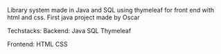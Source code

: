 Library system made in Java and SQL using thymeleaf for front end with html and css.
First java project made by Oscar

Techstacks:
Backend:
Java
SQL
Thymeleaf

Frontend:
HTML
CSS
